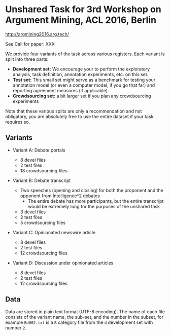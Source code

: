 # Unshared Task for 3rd Workshop on Argument Mining, ACL 2016, Berlin

http://argmining2016.arg.tech/

See Call for paper: XXX

We provide four variants of the task across various registers. Each variant is split into three parts:

- **Development set:** We encourage your to perform the exploratory analysis, task definition, annotation experiments, etc. on this set.
- **Test set:** This small set might serve as a benchmark for testing your annotation model (or even a computer model, if you go that far) and reporting agreement measures (if applicable).
- **Crowdsourcing set:** a bit larger set if you plan any crowdsourcing experiments

Note that these various splits are only a recommendation and not obligatory, you are absolutely free to use the entire dataset if your task requires so.

## Variants

- Variant A: Debate portals
  - 8 devel files
  - 2 test files
  - 18 crowdsourcing files

- Variant B: Debate transcript
  - Two speeches (opening and closing) for both the proponent and the opponent from Intelligence^2 debates 
    - The entire debate has more participants, but the entire transcript would be extremely long for the purposes of the unshared task
  - 3 devel files
  - 2 test files
  - 5 crowdsourcing files

- Variant C: Opinionated newswire article
  - 8 devel files
  - 2 test files
  - 12 crowdsourcing files

- Variant D: Discussion under opinionated articles
  - 8 devel files
  - 2 test files
  - 12 crowdsourcing files
  
## Data

Data are stored in plain text format (UTF-8 encoding). The name of each file consists of the variant name, the sub-set, and the number in the subset, for example
``Bd002.txt`` is a ``B`` category file from the ``d`` development set with number ``2``. 